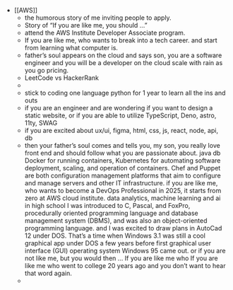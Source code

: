 - [[AWS]]
	- the humorous story of me inviting people to apply.
	- Story of “If you are like me, you should …”
	- attend the AWS Institute Developer Associate program.
	- If you are like me, who wants to break into a tech career. and start from learning what computer is.
	- father’s soul appears on the cloud and says son, you are a software engineer and you will be a developer on the cloud scale with rain as you go pricing.
	- LeetCode vs HackerRank
	-
	- stick to coding one language python for 1 year to learn all the ins and outs
	- if you are an engineer and are wondering if you want to design a static website, or if you are able to utilize TypeScript, Deno, astro, 11ty, SWAG
	- if you are excited about ux/ui, figma, html, css, js, react, node, api, db
	- then your father’s soul comes and tells you, my son, you really love front end and should follow what you are passionate about.
	  java
	  db
	  Docker for running containers, Kubernetes for automating software deployment, scaling, and operation of containers.
	  Chef and Puppet are both configuration management platforms that aim to configure and manage servers and other IT infrastructure.
	  if you are like me, who wants to become a DevOps Professional in 2025, it starts from zero at AWS cloud institute.
	  data analytics, machine learning and ai
	  in high school I was introduced to C, Pascal, and FoxPro, procedurally oriented programming language and database management system (DBMS), and was also an object-oriented programming language. and I was excited to draw plans in AutoCad 12 under DOS. That’s a time when Windows 3.1 was still a cool graphical app under DOS a few years before first graphical user interface (GUI) operating system Windows 95 came out.
	  or if you are not like me, but you would then …
	  If you are like me who 
	  If you are like me who went to college 20 years ago and you don’t want to hear that word again.
	-